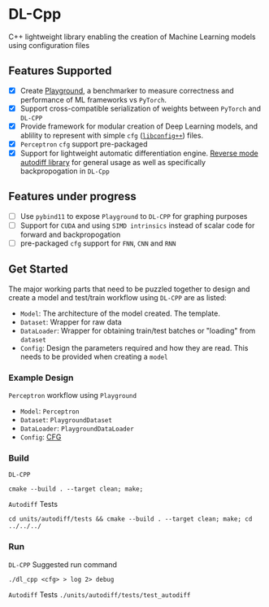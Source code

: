 # DL-Cpp

C++ lightweight library enabling the creation of Machine Learning models using configuration files

## Features Supported
- [x] Create [Playground](./playground), a benchmarker to measure correctness and performance of ML frameworks vs `PyTorch`.
- [x] Support cross-compatible serialization of weights between `PyTorch` and `DL-CPP`
- [x] Provide framework for modular creation of Deep Learning models, and ablility to represent with simple `cfg` ([`libconfig++`](https://github.com/hyperrealm/libconfig)) files.
- [x] `Perceptron` `cfg` support pre-packaged
- [x] Support for lightweight automatic differentiation engine. [Reverse mode autodiff library](./units/autodiff) for general usage as well as specifically backpropogation in `DL-Cpp`

## Features under progress
- [ ] Use `pybind11` to expose `Playground` to `DL-CPP` for graphing purposes
- [ ] Support for `CUDA` and using `SIMD intrinsics` instead of scalar code for forward and backpropogation
- [ ] pre-packaged `cfg` support for `FNN`, `CNN` and `RNN`

## Get Started

The major working parts that need to be puzzled together to design and create a model and test/train workflow using `DL-CPP` are as listed:

- `Model`: The architecture of the model created. The template.
- `Dataset`: Wrapper for raw data
- `DataLoader`: Wrapper for obtaining train/test batches or "loading" from `dataset`
- `Config`: Design the parameters required and how they are read. This needs to be provided when creating a `model`

### Example Design
`Perceptron` workflow using `Playground`

- `Model`: `Perceptron`
- `Dataset`: `PlaygroundDataset`
- `DataLoader`: `PlaygroundDataLoader`
- `Config`: [CFG](/config/perceptron/perceptron_scalar.cfg)

### Build
`DL-CPP`
```
cmake --build . --target clean; make;
```

`Autodiff` Tests
```
cd units/autodiff/tests && cmake --build . --target clean; make; cd ../../../
```

### Run
`DL-CPP` Suggested run command
```
./dl_cpp <cfg> > log 2> debug
```

`Autodiff` Tests
`./units/autodiff/tests/test_autodiff`
